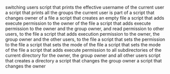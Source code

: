 switching users
script that prints the effective username of the current user
a script that prints all the groups the current user is part of
a script that changes owner of a file
a script that creates an empty file
 a script that adds execute permission to the owner of the file
 a script that adds execute permission to the owner and the group owner, and read permission to other users, to the file
 a script that adds execution permission to the owner, the group owner and the other users, to the file
a script that sets the permission to the file
 a script that sets the mode of the file
a script that sets the mode of the file
a script that adds execute permission to all subdirectories of the current directory for the owner, the group owner and all other users
script that creates a directory
a script that changes the group owner
a script that changes the owner
